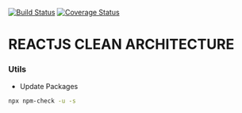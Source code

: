 [![Build Status](https://travis-ci.org/ralvescosta/reactjs_clean_architecture.svg?branch=master)](https://travis-ci.org/ralvescosta/reactjs_clean_architecture)
[![Coverage Status](https://coveralls.io/repos/github/ralvescosta/reactjs_clean_architecture/badge.svg?branch=master)](https://coveralls.io/github/ralvescosta/reactjs_clean_architecture?branch=master)

# REACTJS CLEAN ARCHITECTURE

### Utils

- Update Packages

```bash
npx npm-check -u -s
```
